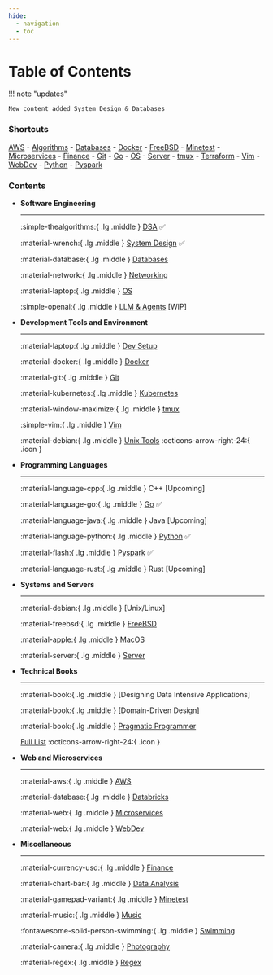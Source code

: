 ```yaml
---
hide:
  - navigation
  - toc
---
```


# Table of Contents


!!! note "updates"

    New content added System Design & Databases

### Shortcuts

[AWS](aws/index.md) - [Algorithms](dsa/index.md)  - [Databases](databases/index.md) - [Docker](docker/index.md) - [FreeBSD](freebsd/index.md) - [Minetest](mt/index.md) - [Microservices](microservices/index.md) - [Finance](fin/index.md) - [Git](git/index.md) - [Go](go/index.md) - [OS](os/index.md) - [Server](server/index.md) - [tmux](tmux/index.md) - [Terraform](terraform/index.md) - [Vim](vim/index.md) - [WebDev](webdev/index.md) - [Python](python/index.md) - [Pyspark](pyspark/index.md)

### Contents

<div class="grid cards" markdown>

-   __Software Engineering__

    ---

    :simple-thealgorithms:{ .lg .middle } [DSA](dsa/index.md) ✅

    :material-wrench:{ .lg .middle } [System Design](sd/index.md) ✅

    :material-database:{ .lg .middle } [Databases](databases/index.md)

    :material-network:{ .lg .middle } [Networking](networking/index.md)

    :material-laptop:{ .lg .middle } [OS](os/index.md)

    :simple-openai:{ .lg .middle } [LLM & Agents](llm/index.md) [WIP]

-   __Development Tools and Environment__

    ---

    :material-laptop:{ .lg .middle } [Dev Setup](dev_setup/index.md)

    :material-docker:{ .lg .middle } [Docker](docker/index.md)

    :material-git:{ .lg .middle } [Git](git/index.md)

    :material-kubernetes:{ .lg .middle } [Kubernetes](kubernetes/index.md)

    :material-window-maximize:{ .lg .middle } [tmux](tmux/index.md)

    :simple-vim:{ .lg .middle } [Vim](vim/index.md)

    :material-debian:{ .lg .middle } [Unix Tools](unix/index.md) :octicons-arrow-right-24:{ .icon }

-   __Programming Languages__

    ---

    :material-language-cpp:{ .lg .middle } C++ [Upcoming]

    :material-language-go:{ .lg .middle }  [Go](go/index.md) ✅

    :material-language-java:{ .lg .middle } Java [Upcoming]

    :material-language-python:{ .lg .middle }  [Python](python/index.md) ✅

    :material-flash:{ .lg .middle }  [Pyspark](pyspark/index.md) ✅

    :material-language-rust:{ .lg .middle }  Rust [Upcoming]

-   __Systems and Servers__

    ---

    :material-debian:{ .lg .middle } [Unix/Linux]
    
    :material-freebsd:{ .lg .middle } [FreeBSD](freebsd/index.md)	    
    
    :material-apple:{ .lg .middle } [MacOS](macos/index.md)

    :material-server:{ .lg .middle } [Server](server/index.md)

-   __Technical Books__

    ---

    :material-book:{ .lg .middle } [Designing Data Intensive Applications]
    
    :material-book:{ .lg .middle } [Domain-Driven Design]

    :material-book:{ .lg .middle } [Pragmatic Programmer](https://media.minetest.in/the_pragmatic_programmer_notes.pdf)
    
    [Full List](books/index.md) :octicons-arrow-right-24:{ .icon }

-   __Web and Microservices__

    ---

    :material-aws:{ .lg .middle } [AWS](aws/index.md)

    :material-database:{ .lg .middle } [Databricks](databricks/index.md)

    :material-web:{ .lg .middle } [Microservices](microservices/index.md)
    
    :material-web:{ .lg .middle } [WebDev](webdev/index.md)
  
-   __Miscellaneous__

    ---

    :material-currency-usd:{ .lg .middle } [Finance](fin/index.md)

    :material-chart-bar:{ .lg .middle } [Data Analysis](dataanalysis/index.md)

    :material-gamepad-variant:{ .lg .middle } [Minetest](mt/index.md)

    :material-music:{ .lg .middle } [Music](music/index.md)

    :fontawesome-solid-person-swimming:{ .lg .middle } [Swimming](swimming/index.md)

    :material-camera:{ .lg .middle } [Photography](photography/index.md)

    :material-regex:{ .lg .middle } [Regex](regex/index.md)

</div>
